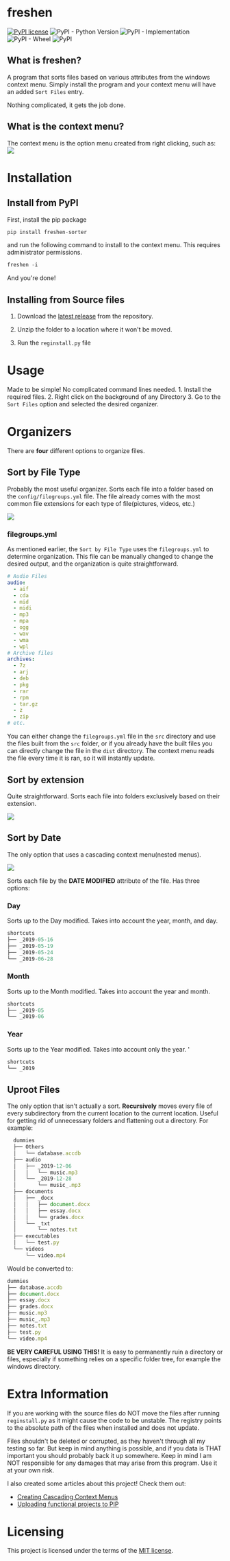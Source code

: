 # freshen

[![PyPI license](https://img.shields.io/pypi/l/ansicolortags.svg)](https://pypi.python.org/pypi/ansicolortags/)
![PyPI - Python Version](https://img.shields.io/pypi/pyversions/freshen-sorter)
![PyPI - Implementation](https://img.shields.io/pypi/implementation/freshen-sorter)
![PyPI - Wheel](https://img.shields.io/pypi/wheel/freshen-sorter)
![PyPI](https://img.shields.io/pypi/v/freshen-sorter)

## What is freshen?

A program that sorts files based on various attributes from the windows context menu. Simply install the program and your context menu will have an added `Sort Files` entry.

Nothing complicated, it gets the job done.

## What is the context menu?

The context menu is the option menu created from right clicking, such as:
![](graphics/contextmenu.gif)

# Installation

## Install from PyPI

First, install the pip package

```python
pip install freshen-sorter
```

and run the following command to install to the context menu. This requires administrator permissions.

```python
freshen -i
```

And you're done!

## Installing from Source files

1.  Download the [latest release](https://github.com/saleguas/freshen/releases) from the repository.

2.  Unzip the folder to a location where it won't be moved.

3.  Run the `reginstall.py` file

# Usage

Made to be simple! No complicated command lines needed.
1\. Install the required files.
2\. Right click on the background of any Directory
3\. Go to the `Sort Files` option and selected the desired organizer.

# Organizers

There are **four** different options to organize files.

## Sort by File Type

Probably the most useful organizer. Sorts each file into a folder based on the `config/filegroups.yml` file. The file already comes with the most common file extensions for each type of file(pictures, videos, etc.)

![](graphics/sortbyfiletype.gif)

### filegroups.yml

As mentioned earlier, the `Sort by File Type` uses the `filegroups.yml` to determine organization. This file can be manually changed to change the desired output, and the organization is quite straightforward.

```yaml
# Audio Files
audio:
  - aif
  - cda
  - mid
  - midi
  - mp3
  - mpa
  - ogg
  - wav
  - wma
  - wpl
# Archive files
archives:
  - 7z
  - arj
  - deb
  - pkg
  - rar
  - rpm
  - tar.gz
  - z
  - zip
# etc.
```

You can either change the `filegroups.yml` file in the `src` directory and use the files built from the `src` folder, or if you already have the built files you can directly change the file in the `dist` directory. The context menu reads the file every time it is ran, so it will instantly update.

## Sort by extension

Quite straightforward. Sorts each file into folders exclusively based on their extension.

![](graphics/sortbyextension.gif)

## Sort by Date

The only option that uses a cascading context menu(nested menus).

![](graphics/cascadingmenu.png)

Sorts each file by the **DATE MODIFIED** attribute of the file. Has three options:

### Day

Sorts up to the Day modified. Takes into account the year, month, and day.

```js
shortcuts
├── _2019-05-16
├── _2019-05-19
├── _2019-05-24
└── _2019-06-28
```

### Month

Sorts up to the Month modified. Takes into account the year and month.

```js
shortcuts
├── _2019-05
└── _2019-06
```

### Year

Sorts up to the Year modified. Takes into account only the year.
'
```js
shortcuts
└── _2019
```

## Uproot Files

The only option that isn't actually a sort. **Recursively** moves every file of every subdirectory from the current location to the current location. Useful for getting rid of unnecessary folders and flattening out a directory. For example:

```js
  dummies
  ├── Others
  │   └── database.accdb
  ├── audio
  │   ├── _2019-12-06
  │   │   └── music.mp3
  │   └── _2019-12-28
  │       └── music_.mp3
  ├── documents
  │   ├── _docx
  │   │   ├── document.docx
  │   │   ├── essay.docx
  │   │   └── grades.docx
  │   └── _txt
  │       └── notes.txt
  ├── executables
  │   └── test.py
  └── videos
      └── video.mp4
```

Would be converted to:

```js
dummies
├── database.accdb
├── document.docx
├── essay.docx
├── grades.docx
├── music.mp3
├── music_.mp3
├── notes.txt
├── test.py
└── video.mp4
```

 **BE VERY CAREFUL USING THIS!** It is easy to permanently ruin a directory or files, especially if something relies on a specific folder tree, for example the windows directory.

# Extra Information

If you are working with the source files do NOT move the files after running `reginstall.py` as it might cause the code to be unstable. The registry points to the absolute path of the files when installed and does not update.

Files shouldn't be deleted or corrupted, as they haven't through all my testing so far. But keep in mind anything is possible, and if you data is THAT important you should probably back it up somewhere. Keep in mind I am NOT responsible for any damages that may arise from this program. Use it at your own risk.

I also created some articles about this project! Check them out:

-   [Creating Cascading Context Menus](https://medium.com/analytics-vidhya/creating-cascading-context-menus-with-the-windows-10-registry-f1cf3cd8398f)
-   [Uploading functional projects to PIP](https://medium.com/analytics-vidhya/uploading-functional-python-projects-to-pip-pypi-af73af754da0)

# Licensing

This project is licensed under the terms of the [MIT license](https://github.com/faheel/cleanup/blob/master/LICENSE).
